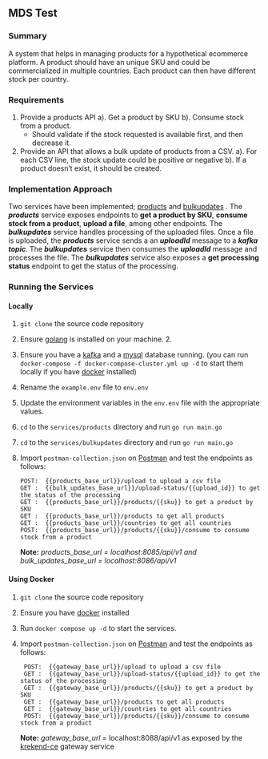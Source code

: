 ## MDS Test
### Summary
A system that helps in managing products for a hypothetical ecommerce  platform. A product should have an unique SKU and could be commercialized in
multiple countries. Each product can then have different stock per country.

### Requirements 
  1. Provide a products API
   a). Get a product by SKU
   b). Consume stock from a product. 
      - Should validate if the stock requested is available first, and then decrease it.
  2. Provide an API that allows a bulk update of products from a CSV.
    a). For each CSV line, the stock update could be positive or negative
    b). If a product doesn’t exist, it should be created.


### Implementation Approach
Two services have been implemented; [products](https://github.com/samuelemwangi/jumia-mds-test/tree/master/services/products) and [bulkupdates](https://github.com/samuelemwangi/jumia-mds-test/tree/master/services/bulkupdates) . The ***products*** service  exposes endpoints to **get a product by SKU**, **consume stock from a product**, **upload a file**, among other endpoints. The ***bulkupdates*** service handles processing of the uploaded files. Once a file is uploaded, the ***products*** service sends a an ***uploadId*** message to a ***kafka topic***. The ***bulkupdates*** service then consumes the ***uploadId*** message and processes the file. The ***bulkupdates*** service also exposes a **get processing status** endpoint to get the status of the processing.



### Running the Services
#### Locally
 
1. `git clone` the source code repository
2. Ensure [golang](https://go.dev/doc/install) is installed on your machine. 2. 
3. Ensure you have a [kafka](https://kafka.apache.org/documentation/#quickstart) and a [mysql](https://www.mysql.com/products/workbench/) database running. (you can run  `docker-compose -f docker-compose-cluster.yml up -d` to start them locally if you have [docker](https://docs.docker.com/engine/install/) installed)
4.  Rename the `example.env` file to `env.env`
5.  Update the environment variables in the `env.env` file with the appropriate values.
6.  `cd` to the `services/products` directory and run `go run main.go`
7.  `cd` to the `services/bulkupdates` directory and run `go run main.go`
8.  Import `postman-collection.json` on [Postman](https://www.postman.com/downloads/) and test the endpoints as follows: 
   
 
        POST:  {{products_base_url}}/upload to upload a csv file
        GET :  {{bulk_updates_base_url}}/upload-status/{{upload_id}} to get the status of the processing
        GET :  {{products_base_url}}/products/{{sku}} to get a product by SKU
        GET :  {{products_base_url}}/products to get all products
        GET :  {{products_base_url}}/countries to get all countries
        POST:  {{products_base_url}}/products/{{sku}}/consume to consume stock from a product

    **Note:** *products_base_url = localhost:8085/api/v1  and bulk_updates_base_url = localhost:8086/api/v1*


#### Using Docker
1. `git clone` the source code repository
2. Ensure you have [docker](https://docs.docker.com/engine/install/) installed
3. Run `docker compose up -d` to start the services.
4. Import `postman-collection.json` on [Postman](https://www.postman.com/downloads/) and test the endpoints as follows: 
        
        POST:  {{gateway_base_url}}/upload to upload a csv file
        GET :  {{gateway_base_url}}/upload-status/{{upload_id}} to get the status of the processing
        GET :  {{gateway_base_url}}/products/{{sku}} to get a product by SKU
        GET :  {{gateway_base_url}}/products to get all products
        GET :  {{gateway_base_url}}/countries to get all countries
        POST:  {{gateway_base_url}}/products/{{sku}}/consume to consume stock from a product

    **Note:** *gateway_base_url* = localhost:8088/api/v1 as exposed by the [krekend-ce](https://www.krakend.io/) gateway service
